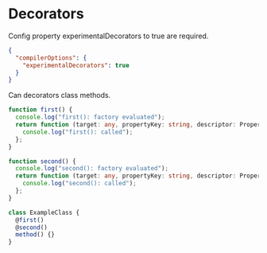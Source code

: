 # Decorators

Config property experimentalDecorators to true are required.

```json
{
  "compilerOptions": {
    "experimentalDecorators": true
  }
}
```

Can decorators class methods.

```ts
function first() {
  console.log("first(): factory evaluated");
  return function (target: any, propertyKey: string, descriptor: PropertyDescriptor) {
    console.log("first(): called");
  };
}

function second() {
  console.log("second(): factory evaluated");
  return function (target: any, propertyKey: string, descriptor: PropertyDescriptor) {
    console.log("second(): called");
  };
}

class ExampleClass {
  @first()
  @second()
  method() {}
}
```